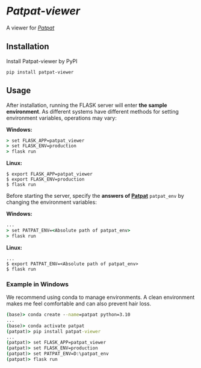 # *Patpat-viewer*
A viewer for *[Patpat](https://github.com/henry-leo/Patpat)*

## Installation
Install Patpat-viewer by PyPI
```commandline
pip install patpat-viewer
```
## Usage
After installation, running the FLASK server will enter **the sample environment**.
As different systems have different methods for setting environment variables, operations may vary:

**Windows:**
```cmd
> set FLASK_APP=patpat_viewer
> set FLASK_ENV=production
> flask run
```

**Linux:**
```CIL
$ export FLASK_APP=patpat_viewer
$ export FLASK_ENV=production
$ flask run
```

Before starting the server, specify the **answers of [Patpat](https://github.com/henry-leo/Patpat)** `patpat_env`
by changing the environment variables:

**Windows:**
```cmd
...
> set PATPAT_ENV=<Absolute path of patpat_env>
> flask run
```

**Linux:**
```CIL
...
$ export PATPAT_ENV=<Absolute path of patpat_env>
$ flask run
```

### Example in Windows
We recommend using conda to manage environments. A clean environment makes me feel comfortable 
and can also prevent hair loss.

```cmd
(base)> conda create --name=patpat python=3.10
...
(base)> conda activate patpat
(patpat)> pip install patpat-viewer
...
(patpat)> set FLASK_APP=patpat_viewer
(patpat)> set FLASK_ENV=production
(patpat)> set PATPAT_ENV=D:\patpat_env
(patpat)> flask run
```